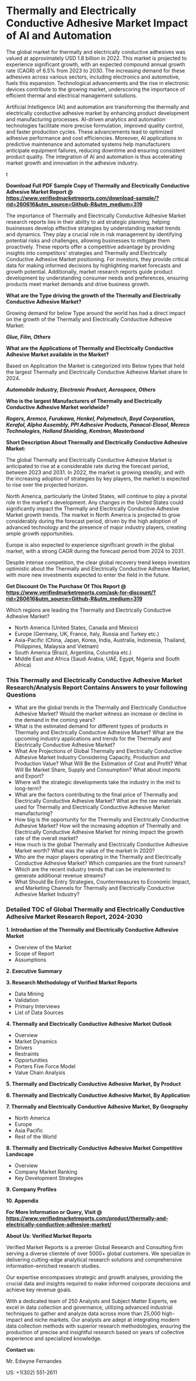 <meta name="title" content="Global Thermally and Electrically Conductive Adhesive Market Impact of AI and Automation"><meta name="description" content="The global market for thermally and electrically conductive adhesives was valued at approximately USD 1.8 billion in 2022. This market is projected to experience signi"><meta name="title" content="Thermally and Electrically Conductive Adhesive Market Size, Share, Scope, Trends, Growth, Opportunities, Analysis, Forecast"><h1>Thermally and Electrically Conductive Adhesive Market Impact of AI and Automation</h1><p>The global market for thermally and electrically conductive adhesives was valued at approximately USD 1.8 billion in 2022. This market is projected to experience significant growth, with an expected compound annual growth rate (CAGR) of 6.5% from 2023 to 2030. The increasing demand for these adhesives across various sectors, including electronics and automotive, fuels this expansion. Technological advancements and the rise in electronic devices contribute to the growing market, underscoring the importance of efficient thermal and electrical management solutions.</p><p>Artificial Intelligence (AI) and automation are transforming the thermally and electrically conductive adhesive market by enhancing product development and manufacturing processes. AI-driven analytics and automation technologies facilitate more precise formulation, improved quality control, and faster production cycles. These advancements lead to optimized adhesive performance and cost efficiencies. Moreover, AI applications in predictive maintenance and automated systems help manufacturers anticipate equipment failures, reducing downtime and ensuring consistent product quality. The integration of AI and automation is thus accelerating market growth and innovation in the adhesive industry.</p>t</p><p id="" class=""><strong>Download Full PDF Sample Copy of Thermally and Electrically Conductive Adhesive Market Report @ <a href="https://www.verifiedmarketreports.com/download-sample/?rid=260616&utm_source=Github-R&utm_medium=319" target="_blank">https://www.verifiedmarketreports.com/download-sample/?rid=260616&utm_source=Github-R&utm_medium=319</a></strong></p><p>The importance of&nbsp;Thermally and Electrically Conductive Adhesive Market research reports lies in their ability to aid strategic planning, helping businesses develop effective strategies by understanding market trends and dynamics. They play a crucial role in risk management by identifying potential risks and challenges, allowing businesses to mitigate them proactively. These reports offer a competitive advantage by providing insights into competitors' strategies and Thermally and Electrically Conductive Adhesive Market positioning. For investors, they provide critical data for making informed decisions by highlighting market forecasts and growth potential. Additionally, market research reports guide product development by understanding consumer needs and preferences, ensuring products meet market demands and drive business growth.</p><p><strong>What are the&nbsp;Type driving the growth of the Thermally and Electrically Conductive Adhesive Market?</strong></p><p id="" class="">Growing demand for below Type around the world has had a direct impact on the growth of the Thermally and Electrically Conductive Adhesive Market:</p><em><strong>Glue, Film, Others</strong></em></p><strong>What are the&nbsp;Applications&nbsp;of Thermally and Electrically Conductive Adhesive Market available in the Market?</strong></p><p id="" class="">Based on Application the Market is categorized into Below types that held the largest Thermally and Electrically Conductive Adhesive Market share In 2024.</p><em><strong>Automobile Industry, Electronic Product, Aerospace, Others</strong></em></p><strong>Who is the largest Manufacturers of Thermally and Electrically Conductive Adhesive Market worldwide?</strong></p><p><em><strong>Rogers, Aremco, Furukawa, Henkel, Polymatech, Boyd Corporation, Kerafol, Alpha Assembly, PPI Adhesive Products, Panacol-Elosol, Mereco Technologies, Holland Shielding, Kemtron, Masterbond</strong></em></p><p id="" class=""><strong>Short Description About Thermally and Electrically Conductive Adhesive Market:</strong></p><p>The global Thermally and Electrically Conductive Adhesive Market is anticipated to rise at a considerable rate during the forecast period, between 2023 and 2031. In 2022, the market is growing steadily, and with the increasing adoption of strategies by key players, the market is expected to rise over the projected horizon.</p><p>North America, particularly the United States, will continue to play a pivotal role in the market's development. Any changes in the United States could significantly impact the Thermally and Electrically Conductive Adhesive Market growth trends. The market in North America is projected to grow considerably during the forecast period, driven by the high adoption of advanced technology and the presence of major industry players, creating ample growth opportunities.</p><p>Europe is also expected to experience significant growth in the global market, with a strong CAGR during the forecast period from 2024 to 2031.</p><p>Despite intense competition, the clear global recovery trend keeps investors optimistic about the Thermally and Electrically Conductive Adhesive Market, with more new investments expected to enter the field in the future.</p><p id="" class=""><strong>Get Discount On The Purchase Of This Report @ <a href="https://www.verifiedmarketreports.com/ask-for-discount/?rid=260616&utm_source=Github-R&utm_medium=319" target="_blank">https://www.verifiedmarketreports.com/ask-for-discount/?rid=260616&utm_source=Github-R&utm_medium=319</a></strong></p>Which regions are leading the Thermally and Electrically Conductive Adhesive Market?</p><ul><li>North America (United States, Canada and Mexico)</li><li>Europe (Germany, UK, France, Italy, Russia and Turkey etc.)</li><li>Asia-Pacific (China, Japan, Korea, India, Australia, Indonesia, Thailand, Philippines, Malaysia and Vietnam)</li><li>South America (Brazil, Argentina, Columbia etc.)</li><li>Middle East and Africa (Saudi Arabia, UAE, Egypt, Nigeria and South Africa)</li></ul><h3 id="" class="">This Thermally and Electrically Conductive Adhesive Market Research/Analysis Report Contains Answers to your following Questions</h3><ul><li>What are the global trends in the Thermally and Electrically Conductive Adhesive Market? Would the market witness an increase or decline in the demand in the coming years?</li><li>What is the estimated demand for different types of products in Thermally and Electrically Conductive Adhesive Market? What are the upcoming industry applications and trends for the Thermally and Electrically Conductive Adhesive Market?</li><li>What Are Projections of Global Thermally and Electrically Conductive Adhesive Market Industry Considering Capacity, Production and Production Value? What Will Be the Estimation of Cost and Profit? What Will Be Market Share, Supply and Consumption? What about imports and Export?</li><li>Where will the strategic developments take the industry in the mid to long-term?</li><li>What are the factors contributing to the final price of Thermally and Electrically Conductive Adhesive Market? What are the raw materials used for Thermally and Electrically Conductive Adhesive Market manufacturing?</li><li>How big is the opportunity for the Thermally and Electrically Conductive Adhesive Market? How will the increasing adoption of Thermally and Electrically Conductive Adhesive Market for mining impact the growth rate of the overall market?</li><li>How much is the global Thermally and Electrically Conductive Adhesive Market worth? What was the value of the market In 2020?</li><li>Who are the major players operating in the Thermally and Electrically Conductive Adhesive Market? Which companies are the front runners?</li><li>Which are the recent industry trends that can be implemented to generate additional revenue streams?</li><li>What Should Be Entry Strategies, Countermeasures to Economic Impact, and Marketing Channels for Thermally and Electrically Conductive Adhesive Market Industry?</li></ul><h3 id="" class="">Detailed TOC of Global Thermally and Electrically Conductive Adhesive Market Research Report, 2024-2030</h3><p id="" class=""><strong>1. Introduction of the Thermally and Electrically Conductive Adhesive Market</strong></p><ul><li>Overview of the Market</li><li>Scope of Report</li><li>Assumptions</li></ul><p id="" class=""><strong>2. Executive Summary</strong></p><p id="" class=""><strong>3. Research Methodology of Verified Market Reports</strong></p><ul><li>Data Mining</li><li>Validation</li><li>Primary Interviews</li><li>List of Data Sources</li></ul><p id="" class=""><strong>4. Thermally and Electrically Conductive Adhesive Market Outlook</strong></p><ul><li>Overview</li><li>Market Dynamics</li><li>Drivers</li><li>Restraints</li><li>Opportunities</li><li>Porters Five Force Model</li><li>Value Chain Analysis</li></ul><p id="" class=""><strong>5. Thermally and Electrically Conductive Adhesive Market, By Product</strong></p><p id="" class=""><strong>6. Thermally and Electrically Conductive Adhesive Market, By Application</strong></p><p id="" class=""><strong>7. Thermally and Electrically Conductive Adhesive Market, By Geography</strong></p><ul><li>North America</li><li>Europe</li><li>Asia Pacific</li><li>Rest of the World</li></ul><p id="" class=""><strong>8. Thermally and Electrically Conductive Adhesive Market Competitive Landscape</strong></p><ul><li>Overview</li><li>Company Market Ranking</li><li>Key Development Strategies</li></ul><p id="" class=""><strong>9. Company Profiles</strong></p><p id="" class=""><strong>10. Appendix</strong></p><p id="" class=""><strong>For More Information or Query, Visit @ <a href="https://www.verifiedmarketreports.com/product/thermally-and-electrically-conductive-adhesive-market/" target="_blank">https://www.verifiedmarketreports.com/product/thermally-and-electrically-conductive-adhesive-market/</a></strong></p><p id="" class=""><strong>About Us: Verified Market Reports</strong></p><p id="" class="">Verified Market Reports is a premier Global Research and Consulting firm serving a diverse clientele of over 5000+ global customers. We specialize in delivering cutting-edge analytical research solutions and comprehensive information-enriched research studies.</p><p id="" class="">Our expertise encompasses strategic and growth analyses, providing the crucial data and insights required to make informed corporate decisions and achieve key revenue goals.</p><p id="" class="">With a dedicated team of 250 Analysts and Subject Matter Experts, we excel in data collection and governance, utilizing advanced industrial techniques to gather and analyze data across more than 25,000 high-impact and niche markets. Our analysts are adept at integrating modern data collection methods with superior research methodologies, ensuring the production of precise and insightful research based on years of collective experience and specialized knowledge.</p><p id="" class=""><strong>Contact us:</strong></p><p id="" class="">Mr. Edwyne Fernandes</p><p id="" class="">US: +1(302) 551-2611</p>